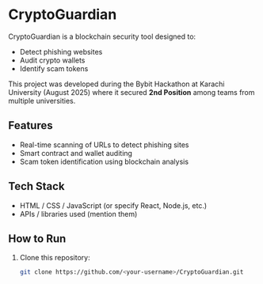 # CryptoGuardian

CryptoGuardian is a blockchain security tool designed to:
- Detect phishing websites
- Audit crypto wallets
- Identify scam tokens

This project was developed during the Bybit Hackathon at Karachi University (August 2025) where it secured **2nd Position** among teams from multiple universities.

## Features
- Real-time scanning of URLs to detect phishing sites
- Smart contract and wallet auditing
- Scam token identification using blockchain analysis

## Tech Stack
- HTML / CSS / JavaScript (or specify React, Node.js, etc.)
- APIs / libraries used (mention them)



## How to Run
1. Clone this repository:
   ```bash
   git clone https://github.com/<your-username>/CryptoGuardian.git

